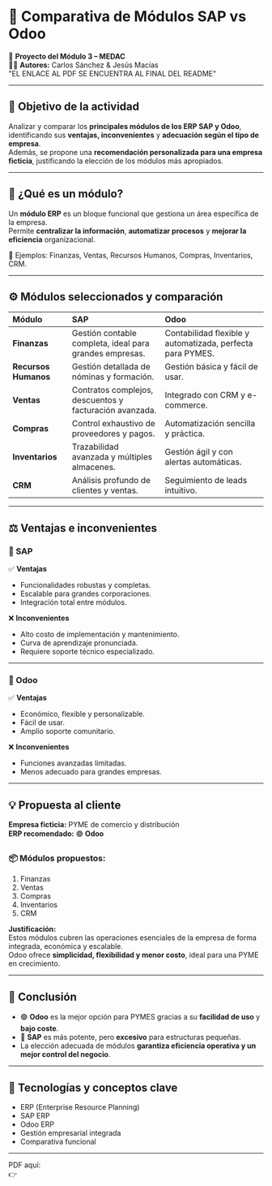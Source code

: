 # 💼 Comparativa de Módulos SAP vs Odoo

📘 **Proyecto del Módulo 3 – MEDAC**  
👨‍💻 **Autores:** Carlos Sánchez & Jesús Macías  
"EL ENLACE AL PDF SE ENCUENTRA AL FINAL DEL README"

---

## 🎯 Objetivo de la actividad

Analizar y comparar los **principales módulos de los ERP SAP y Odoo**, identificando sus **ventajas, inconvenientes** y **adecuación según el tipo de empresa**.  
Además, se propone una **recomendación personalizada para una empresa ficticia**, justificando la elección de los módulos más apropiados.

---

## 🧩 ¿Qué es un módulo?

Un **módulo ERP** es un bloque funcional que gestiona un área específica de la empresa.  
Permite **centralizar la información**, **automatizar procesos** y **mejorar la eficiencia** organizacional.

🔹 Ejemplos: Finanzas, Ventas, Recursos Humanos, Compras, Inventarios, CRM.

---

## ⚙️ Módulos seleccionados y comparación

| Módulo | SAP | Odoo |
|:--|:--|:--|
| **Finanzas** | Gestión contable completa, ideal para grandes empresas. | Contabilidad flexible y automatizada, perfecta para PYMES. |
| **Recursos Humanos** | Gestión detallada de nóminas y formación. | Gestión básica y fácil de usar. |
| **Ventas** | Contratos complejos, descuentos y facturación avanzada. | Integrado con CRM y e-commerce. |
| **Compras** | Control exhaustivo de proveedores y pagos. | Automatización sencilla y práctica. |
| **Inventarios** | Trazabilidad avanzada y múltiples almacenes. | Gestión ágil y con alertas automáticas. |
| **CRM** | Análisis profundo de clientes y ventas. | Seguimiento de leads intuitivo. |

---

## ⚖️ Ventajas e inconvenientes

### 🔹 SAP
✅ **Ventajas**
- Funcionalidades robustas y completas.  
- Escalable para grandes corporaciones.  
- Integración total entre módulos.

❌ **Inconvenientes**
- Alto costo de implementación y mantenimiento.  
- Curva de aprendizaje pronunciada.  
- Requiere soporte técnico especializado.

---

### 🔹 Odoo
✅ **Ventajas**
- Económico, flexible y personalizable.  
- Fácil de usar.  
- Amplio soporte comunitario.

❌ **Inconvenientes**
- Funciones avanzadas limitadas.  
- Menos adecuado para grandes empresas.

---

## 💡 Propuesta al cliente

**Empresa ficticia:** PYME de comercio y distribución  
**ERP recomendado:** 🟣 **Odoo**

### 📦 Módulos propuestos:
1. Finanzas  
2. Ventas  
3. Compras  
4. Inventarios  
5. CRM  

**Justificación:**  
Estos módulos cubren las operaciones esenciales de la empresa de forma integrada, económica y escalable.  
Odoo ofrece **simplicidad, flexibilidad y menor costo**, ideal para una PYME en crecimiento.

---

## 🧾 Conclusión

- 🟢 **Odoo** es la mejor opción para PYMES gracias a su **facilidad de uso** y **bajo coste**.  
- 🔵 **SAP** es más potente, pero **excesivo** para estructuras pequeñas.  
- La elección adecuada de módulos **garantiza eficiencia operativa y un mejor control del negocio**.

---

## 🧠 Tecnologías y conceptos clave

- ERP (Enterprise Resource Planning)  
- SAP ERP  
- Odoo ERP  
- Gestión empresarial integrada  
- Comparativa funcional

---

PDF aquí:  
👉 

